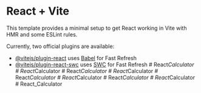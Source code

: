 # React + Vite

This template provides a minimal setup to get React working in Vite with HMR and some ESLint rules.

Currently, two official plugins are available:

- [@vitejs/plugin-react](https://github.com/vitejs/vite-plugin-react/blob/main/packages/plugin-react/README.md) uses [Babel](https://babeljs.io/) for Fast Refresh
- [@vitejs/plugin-react-swc](https://github.com/vitejs/vite-plugin-react-swc) uses [SWC](https://swc.rs/) for Fast Refresh
#   R e a c t _ C a l c u l a t o r  
 #   R e a c t _ C a l c u l a t o r  
 #   R e a c t _ C a l c u l a t o r  
 #   R e a c t _ C a l c u l a t o r  
 #   R e a c t _ C a l c u l a t o r  
 #   R e a c t _ C a l c u l a t o r  
 #   R e a c t _ C a l c u l a t o r  
 #   R e a c t _ C a l c u l a t o r  
 #   R e a c t _ C a l c u l a t o r  
 